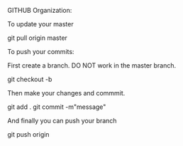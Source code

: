 GITHUB Organization:

To update your master

git pull origin master

To push your commits:

First create a branch. DO NOT work in the master branch.

git checkout -b <branch-name>

Then make your changes and commmit.

git add . git commit -m"message"

And finally you can push your branch

git push origin <branch-name>